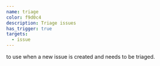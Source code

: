 ```yaml
---
name: triage
color: f9d0c4
description: Triage issues
has_trigger: true
targets:
  - issue
---
```


to use when a new issue is created and needs to be triaged.
